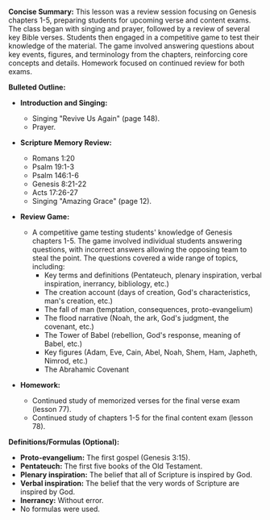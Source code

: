 **Concise Summary:** This lesson was a review session focusing on Genesis chapters 1-5, preparing students for upcoming verse and content exams.  The class began with singing and prayer, followed by a review of several key Bible verses. Students then engaged in a competitive game to test their knowledge of the material. The game involved answering questions about key events, figures, and terminology from the chapters, reinforcing core concepts and details. Homework focused on continued review for both exams.


**Bulleted Outline:**

* **Introduction and Singing:**
    * Singing "Revive Us Again" (page 148).
    * Prayer.

* **Scripture Memory Review:**
    * Romans 1:20
    * Psalm 19:1-3
    * Psalm 146:1-6
    * Genesis 8:21-22
    * Acts 17:26-27
    * Singing "Amazing Grace" (page 12).

* **Review Game:**
    * A competitive game testing students' knowledge of Genesis chapters 1-5.  The game involved individual students answering questions, with incorrect answers allowing the opposing team to steal the point.  The questions covered a wide range of topics, including:
        * Key terms and definitions (Pentateuch, plenary inspiration, verbal inspiration, inerrancy, bibliology, etc.)
        * The creation account (days of creation, God's characteristics, man's creation, etc.)
        * The fall of man (temptation, consequences, proto-evangelium)
        * The flood narrative (Noah, the ark, God's judgment, the covenant, etc.)
        * The Tower of Babel (rebellion, God's response, meaning of Babel, etc.)
        * Key figures (Adam, Eve, Cain, Abel, Noah, Shem, Ham, Japheth, Nimrod, etc.)
        * The Abrahamic Covenant


* **Homework:**
    * Continued study of memorized verses for the final verse exam (lesson 77).
    * Continued study of chapters 1-5 for the final content exam (lesson 78).

**Definitions/Formulas (Optional):**

* **Proto-evangelium:** The first gospel (Genesis 3:15).
* **Pentateuch:** The first five books of the Old Testament.
* **Plenary inspiration:** The belief that all of Scripture is inspired by God.
* **Verbal inspiration:** The belief that the very words of Scripture are inspired by God.
* **Inerrancy:** Without error.
* No formulas were used.

